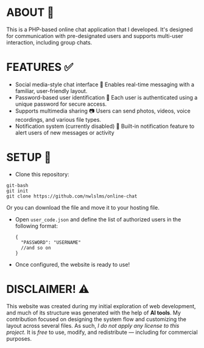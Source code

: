 # ABOUT 🔎
This is a PHP-based online chat application that I developed. It's designed for communication with pre-designated users and supports multi-user interaction, including group chats.

# FEATURES ✅
- Social media-style chat interface 💬
Enables real-time messaging with a familiar, user-friendly layout.
- Password-based user identification 🔑
Each user is authenticated using a unique password for secure access.
- Supports multimedia sharing 📷
Users can send photos, videos, voice recordings, and various file types.
- Notification system (currently disabled) 🔔
Built-in notification feature to alert users of new messages or activity

# SETUP 💼
- Clone this repository:
```
git-bash
git init
git clone https://github.com/nwlslms/online-chat
```
 Or you can download the file and move it to your hosting file.
- Open `user_code.json` and define the list of authorized users in the following format:
  ```
  {
    "PASSWORD": "USERNAME"
    //and so on
  }
  ```
- Once configured, the website is ready to use!

# DISCLAIMER! ⚠️
This website was created during my initial exploration of web development, and much of its structure was generated with the help of **AI tools**. My contribution focused on designing the system flow and customizing the layout across several files.
As such, *I do not apply any license to this project*. It is *free* to use, modify, and redistribute — including for commercial purposes.
